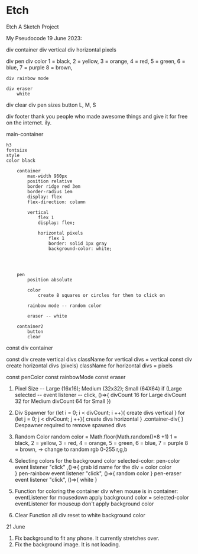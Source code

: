 # Etch
Etch A Sketch Project


My Pseudocode 19 June 2023:

<!-- HTML -->
div container
    div vertical
        div horizontal pixels

div pen
    div color
        1 = black, 
        2 = yellow, 
        3 = orange,
        4 = red, 
        5 = green,
        6 = blue, 
        7 = purple
        8 = brown, 

    div rainbow mode

    div eraser
        white

div clear
div pen sizes
    button L, M, S

div footer 
    thank you people who made awesome things and give it for free on the internet. ily.
<!-- CSS -->

main-container


    h3
    fontsize
    style
    color black

        container
            max-width 960px
            position relative
            border ridge red 3em
            border-radius 1em
            display: flex
            flex-direction: column

            vertical
                flex 1
                display: flex;

                horizontal pixels
                    flex 1
                    border: solid 1px gray
                    background-color: white;




        pen
            position absolute

            color
                create 8 squares or circles for them to click on

            rainbow mode -- random color

            eraser -- white

        container2
            button
            clear

<!-- JS -->
const div container

const div create vertical divs
className for vertical divs = vertical
const div create horizontal divs (pixels)
className for horizontal divs = pixels

const penColor 
const rainbowMode
const eraser 

1. Pixel Size -- Large (16x16); Medium (32x32); Small (64X64)
    if (Large selected -- event listener -- click, ()=>{
        divCount 16 for Large
        divCount 32 for Medium
        divCount 64 for Small
    })

2. Div Spawner
        for (let i = 0; i < divCount; i ++){
            create divs vertical
        } 
        for (let j = 0; j < divCount; j ++){
            create divs horizontal
        }
        .container-div{
} 
Despawner required to remove spawned divs



3. Random Color
    random color = Math.floor(Math.random()*8 +1) 
        1 = black, 
        2 = yellow, 
        3 = red, 
        4 = orange, 
        5 = green,
        6 = blue, 
        7 = purple
        8 = brown, 
    -> change to random rgb 0-255 r,g,b

4. Selecting colors for the background color
    selected-color: 
    pen-color event listener "click" ,()=>{
        grab id name for the div = color
        color        
    }
    pen-rainbow event listener "click", ()=>{
        random color
    }
    pen-eraser event listener "click", ()=>{
        white
    }

5. Function for coloring the container div
    when mouse is in container:
    eventListener for mousedown
        apply background color = selected-color
    eventListener for mouseup
        don't apply background color

6. Clear Function
    all div reset to white background color
        
21 June

1. Fix background to fit any phone. It currently stretches over.
2. Fix the background image. It is not loading.